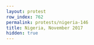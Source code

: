 ```yaml
---
layout: protest
row_index: 762
permalink: protests/nigeria-146
title: Nigeria, November 2017
hidden: true
---
```

